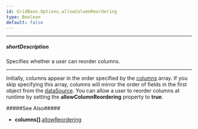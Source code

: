 ```yaml
---
id: GridBase.Options.allowColumnReordering
type: Boolean
default: false
---
```

---
##### shortDescription
Specifies whether a user can reorder columns.

---
Initially, columns appear in the order specified by the [columns](/api-reference/10%20UI%20Widgets/GridBase/1%20Configuration/columns '{basewidgetpath}/Configuration/columns/') array. If you skip specifying this array, columns will mirror the order of fields in the first object from the [dataSource](/api-reference/10%20UI%20Components/GridBase/1%20Configuration/dataSource.md '{basewidgetpath}/Configuration/#dataSource'). You can allow a user to reorder columns at runtime by setting the **allowColumnReordering** property to **true**.

#####See Also#####
- **columns[]**.[allowReordering](/api-reference/_hidden/GridBaseColumn/allowReordering.md '{basewidgetpath}/Configuration/columns/#allowReordering')